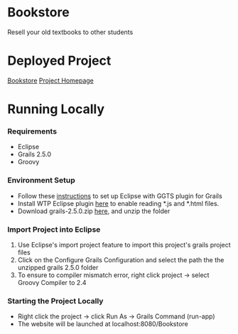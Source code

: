 # Bookstore
Resell your old textbooks to other students

# Deployed Project
[Bookstore](http://35.160.163.175/)
[Project Homepage](http://cs580.yusun.io/teams-winter2017/TrixcalibA/index.html)

# Running Locally
### Requirements

  - Eclipse
  - Grails 2.5.0
  - Groovy

### Environment Setup
  - Follow these [instructions](https://www.first8.nl/nieuws/eclipse-neon-grails-2-x-with-groovy-and-gsp-support/) to set up Eclipse with GGTS plugin for Grails
  - Install WTP Eclipse plugin [here](http://download.eclipse.org/webtools/updates) to enable reading *.js and *.html files.
  - Download grails-2.5.0.zip [here](https://grails.org/download.html), and unzip the folder

### Import Project into Eclipse
  1. Use Eclipse's import project feature to import this project's grails project files
  2. Click on the Configure Grails Configuration and select the path the the unzipped grails 2.5.0 folder
  3. To ensure to compiler mismatch error, right click project -> select Groovy Compiler to 2.4 

### Starting the Project Locally
  - Right click the project -> click Run As -> Grails Command (run-app)
  - The website will be launched at localhost:8080/Bookstore
